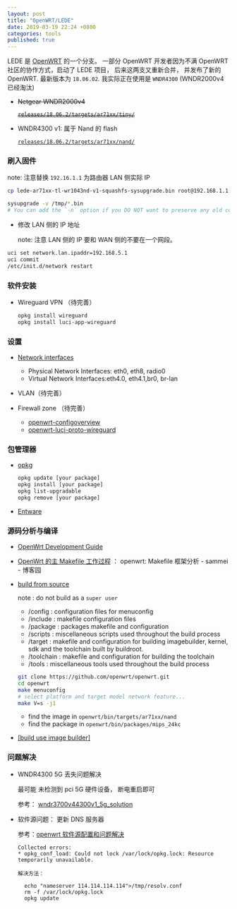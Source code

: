 ```yaml
---
layout: post
title: "OpenWRT/LEDE"
date: 2019-03-19 22:24 +0800
categories: tools
published: true
---
```


LEDE 是 [OpenWRT](https://Openwrt.org/) 的一个分支。 一部分 OpenWRT 开发者因为不满 OpenWRT 社区的协作方式，启动了 LEDE 项目， 后来这两支又重新合并， 并发布了新的 OpenWRT. 最新版本为 `18.06.02`. 我实际正在使用是 `WNDR4300` (WNDR2000v4 已经淘汰)

- ~~Netgear WNDR2000v4~~

  [~~`releases/18.06.2/targets/ar71xx/tiny/`~~](https://downloads.openwrt.org/releases/18.06.2/targets/ar71xx/tiny/)

- WNDR4300 v1: 属于 Nand 的 flash

  [`releases/18.06.2/targets/ar71xx/nand/`](https://downloads.openwrt.org/releases/18.06.2/targets/ar71xx/nand/)

### 刷入固件

note: 注意替换 `192.16.1.1` 为路由器 LAN 侧实际 IP

```sh
cp lede-ar71xx-tl-wr1043nd-v1-squashfs-sysupgrade.bin root@192.168.1.1:/tmp

sysupgrade -v /tmp/*.bin
# You can add the `-n` option if you DO NOT want to preserve any old configuration files and configure upgraded device from clean state (network/system settings will be lost as well)
```

- 修改 LAN 侧的 IP 地址

  note: 注意 LAN 侧的 IP 要和 WAN 侧的不要在一个网段。

```sh
uci set network.lan.ipaddr=192.168.5.1
uci commit
/etc/init.d/network restart
```

### 软件安装

- Wireguard VPN （待完善）

  ```sh
  opkg install wireguard
  opkg install luci-app-wireguard
  ```

### 设置

- [Network interfaces](https://openwrt.org/docs/guide-developer/networking/network.interfaces)

  - Physical Network Interfaces: eth0, eth8, radio0
  - Virtual Network Interfaces:eth4.0, eth4.1,br0, br-lan

- VLAN（待完善）

- Firewall zone （待完善）

  - [openwrt-configoverview](http://www.farwire.net/openwrt-configoverview.htm)
  - [openwrt-luci-proto-wireguard](https://danrl.com/blog/2016/openwrt-luci-proto-wireguard/)

### 包管理器

- [opkg](https://openwrt.org/docs/guide-user/additional-software/opkg)

  ```sh
  opkg update [your package]
  opkg install [your package]
  opkg list-upgradable
  opkg remove [your package]
  ```

- [Entware](https://github.com/Entware/Entware)

### 源码分析与编译

- [OpenWrt Development Guide](http://www.ccs.neu.edu/home/noubir/Courses/CS6710/S12/material/OpenWrt_Dev_Tutorial.pdf)

- [OpenWrt 的主 Makefile 工作过程](http://www.right.com.cn/forum/thread-73443-1-3.html) ： openwrt: Makefile 框架分析 - sammei - 博客园

- [build from source](https://openwrt.org/docs/guide-developer/source-code/start)

  note : do not build as a `super user`

  - /config : configuration files for menuconfig
  - /include : makefile configuration files
  - /package : packages makefile and configuration
  - /scripts : miscellaneous scripts used throughout the build process
  - /target : makefile and configuration for building imagebuilder, kernel, sdk and the toolchain built by buildroot.
  - /toolchain : makefile and configuration for building the toolchain
  - /tools : miscellaneous tools used throughout the build process

  ```sh
  git clone https://github.com/openwrt/openwrt.git
  cd openwrt
  make menuconfig
  # select platform and target model network feature...
  make V=s -j1
  ```

  - find the image in `openwrt/bin/targets/ar71xx/nand`
  - find the package in `openwrt/bin/packages/mips_24kc`

- [[build use image builder]](https://openwrt.org/docs/guide-user/additional-software/imagebuilder)

### 问题解决

- WNDR4300 5G 丢失问题解决

  最可能 未检测到 pci 5G 硬件设备， 断电重启即可

  参考： [wndr3700v44300v1_5g_solution](http://everun.top/helpcenter/others/wndr3700v44300v1_5g_solution.html)

- 软件源问题： 更新 DNS 服务器

  参考：[openwrt 软件源配置和问题解决](https://blog.csdn.net/u010871058/article/details/77919615)

  ```
  Collected errors:
  * opkg_conf_load: Could not lock /var/lock/opkg.lock: Resource temporarily unavailable.

  解决方法：

    echo "nameserver 114.114.114.114">/tmp/resolv.conf
    rm -f /var/lock/opkg.lock
    opkg update
  ```
